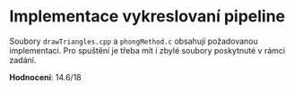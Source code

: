 # Implementace vykreslovaní pipeline
Soubory `drawTriangles.cpp` a `phongMethod.c` obsahují požadovanou implementaci. Pro spuštění je třeba mít i zbylé soubory poskytnuté v rámci zadání.

**Hodnocení**: 14.6/18
